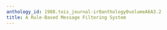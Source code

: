 ```yaml
---
anthology_id: 1988.tois_journal-ir0anthology0volumeA6A3.2
title: A Rule-Based Message Filtering System
---
```


